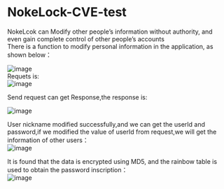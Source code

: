 # NokeLock-CVE-test
NokeLcok can Modify other people’s information without authority, and even gain complete control of other people’s accounts  
There is a function to modify personal information in the application, as shown below：  

![image](https://user-images.githubusercontent.com/48674419/109612451-b4807780-7b6a-11eb-802d-fe0af6d77db3.png)  
Requets is:  
![image](https://user-images.githubusercontent.com/48674419/109612520-ceba5580-7b6a-11eb-9b25-63eb58860a18.png)  

Send request can get Response,the response is:  

![image](https://user-images.githubusercontent.com/48674419/109612622-fb6e6d00-7b6a-11eb-96e5-87f706a209da.png)

User nickname modified successfully,and we can get the userId and password,if we modified the value of userId from request,we will get the information of other users：  
![image](https://user-images.githubusercontent.com/48674419/109613501-34f3a800-7b6c-11eb-893f-5bd4da7af6d6.png)



It is found that the data is encrypted using MD5, and the rainbow table is used to obtain the password inscription：  
![image](https://user-images.githubusercontent.com/48674419/109613224-d3cbd480-7b6b-11eb-9544-ec0bf4ad0dbd.png)
